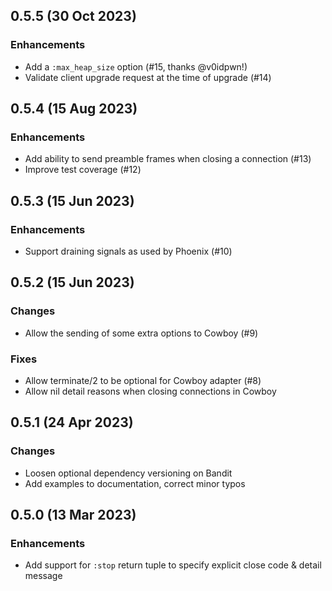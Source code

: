 ## 0.5.5 (30 Oct 2023)

### Enhancements

* Add a `:max_heap_size` option (#15, thanks @v0idpwn!)
* Validate client upgrade request at the time of upgrade (#14)

## 0.5.4 (15 Aug 2023)

### Enhancements

* Add ability to send preamble frames when closing a connection (#13)
* Improve test coverage (#12)

## 0.5.3 (15 Jun 2023)

### Enhancements

* Support draining signals as used by Phoenix (#10)

## 0.5.2 (15 Jun 2023)

### Changes

* Allow the sending of some extra options to Cowboy (#9)

### Fixes

* Allow terminate/2 to be optional for Cowboy adapter (#8)
* Allow nil detail reasons when closing connections in Cowboy

## 0.5.1 (24 Apr 2023)

### Changes

* Loosen optional dependency versioning on Bandit
* Add examples to documentation, correct minor typos

## 0.5.0 (13 Mar 2023)

### Enhancements

* Add support for `:stop` return tuple to specify explicit close code & detail message
